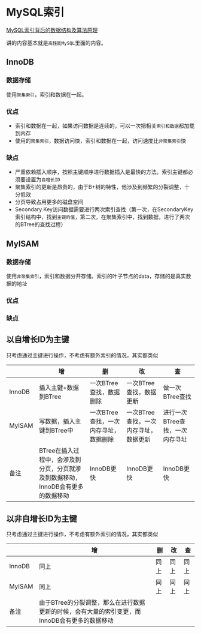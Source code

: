 # MySQL索引

[MySQL索引背后的数据结构及算法原理](http://blog.jobbole.com/24006/#rd?sukey=c65e39fee5582111f38892d43cba7aeaf9ebe51e6f9f7b4909053af203d7cc8744c963a8745f4519f7f89b011e568c53)

讲的内容基本就是`高性能MySQL`里面的内容。


## InnoDB

### 数据存储

使用`聚集索引`，索引和数据在一起。

### 优点

* 索引和数据在一起，如果访问数据是连续的，可以一次把相关`索引和数据`都加载到内存
* 使用的`聚集索引`，数据访问快，索引和数据在一起，访问速度比`非聚集索引`快

### 缺点

* 严重依赖插入顺序，按照主键顺序进行数据插入是最快的方法。索引主键都必须要设置为`自增长ID`
* 聚集索引的更新是昂贵的，由于B+树的特性，他涉及到频繁的分裂调整，十分低效
* 分页导致占用更多的磁盘空间
* Secondary Key访问数据需要进行两次索引查找（第一次，在SecondaryKey索引结构中，找到`主键的值`，第二次，在聚集索引中，找到数据，进行了两次的BTree的查找过程）

## MyISAM

### 数据存储

使用`非聚集索引`，索引和数据分开存储。索引的叶子节点的data，存储的是真实数据的地址

### 优点

### 缺点


## 以自增长ID为主键

只考虑通过主键进行操作，不考虑有额外索引的情况，其实都类似

|  | 增 | 删 | 改 | 查 |
| -- | -- | -- | -- | -- |
| InnoDB | 插入主键+数据到BTree | 一次BTree查找，数据删除 | 一次BTree查找，数据更新 | 做一次BTree查找 |
| MyISAM | 写数据，插入主键到BTree中 | 一次BTree查找，一次内存寻址，数据删除 | 一次BTree查找，一次内存寻址，数据更新 | 进行一次BTree查找，一次内存寻址 |
| 备注 | BTree在插入过程中，会涉及到分页，分页就涉及到数据移动，InnoDB会有更多的数据移动 | InnoDB更快  | InnoDB更快 | InnoDB更快 |


## 以非自增长ID为主键

只考虑通过主键进行操作，不考虑有额外索引的情况，其实都类似

|  | 增 | 删 | 改 | 查 |
| -- | -- | -- | -- | -- |
| InnoDB | 同上 | 同上 | 同上 | 同上 |
| MyISAM | 同上 | 同上 | 同上 | 同上 |
| 备注 | 由于BTree的分裂调整，那么在进行数据更新的时候，会有大量的索引变更，而InnoDB会有更多的数据移动   |




